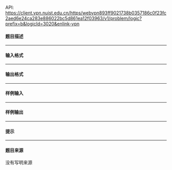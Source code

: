 API: https://client.vpn.nuist.edu.cn/https/webvpn893ff9021738b0357186c0f23fc2aed6e24ca283e886022bc5d861ea12f03963/v1/problem/logic?prefix=b&logicId=3020&enlink-vpn

#### 题目描述

---

#### 输入格式

---

#### 输出格式

---

#### 样例输入

---

#### 样例输出

---

#### 提示

---

#### 题目来源

没有写明来源